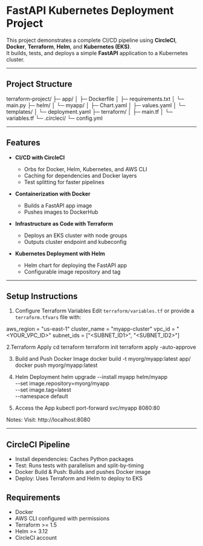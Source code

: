 # FastAPI Kubernetes Deployment Project

This project demonstrates a complete CI/CD pipeline using **CircleCI**, **Docker**, **Terraform**, **Helm**, and **Kubernetes (EKS)**.  
It builds, tests, and deploys a simple **FastAPI** application to a Kubernetes cluster.

---

## **Project Structure**

terraform-project/
├─ app/
│ ├─ Dockerfile
│ ├─ requirements.txt
│ └─ main.py
├─ helm/
│ └─ myapp/
│ ├─ Chart.yaml
│ ├─ values.yaml
│ └─ templates/
│ └─ deployment.yaml
├─ terraform/
│ ├─ main.tf
│ └─ variables.tf
└─ .circleci/
└─ config.yml


---

## **Features**

- **CI/CD with CircleCI**
  - Orbs for Docker, Helm, Kubernetes, and AWS CLI
  - Caching for dependencies and Docker layers
  - Test splitting for faster pipelines

- **Containerization with Docker**
  - Builds a FastAPI app image
  - Pushes images to DockerHub

- **Infrastructure as Code with Terraform**
  - Deploys an EKS cluster with node groups
  - Outputs cluster endpoint and kubeconfig

- **Kubernetes Deployment with Helm**
  - Helm chart for deploying the FastAPI app
  - Configurable image repository and tag

---

## **Setup Instructions**

1. Configure Terraform Variables
Edit `terraform/variables.tf` or provide a `terraform.tfvars` file with:

aws_region = "us-east-1"
cluster_name = "myapp-cluster"
vpc_id = "<YOUR_VPC_ID>"
subnet_ids = ["<SUBNET_ID1>", "<SUBNET_ID2>"]

2.Terraform Apply
cd terraform
terraform init
terraform apply -auto-approve

3. Build and Push Docker Image
docker build -t myorg/myapp:latest app/
docker push myorg/myapp:latest

4. Helm Deployment
helm upgrade --install myapp helm/myapp \
  --set image.repository=myorg/myapp \
  --set image.tag=latest \
  --namespace default

5. Access the App
kubectl port-forward svc/myapp 8080:80

Notes: Visit: http://localhost:8080

---

## CircleCI Pipeline
- Install dependencies: Caches Python packages
- Test: Runs tests with parallelism and split-by-timing
- Docker Build & Push: Builds and pushes Docker image
- Deploy: Uses Terraform and Helm to deploy to EKS


## Requirements
- Docker
- AWS CLI configured with permissions
- Terraform >= 1.5
- Helm >= 3.12
- CircleCI account
